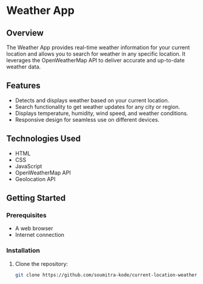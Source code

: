 # Weather App

## Overview
The Weather App provides real-time weather information for your current location and allows you to search for weather in any specific location. It leverages the OpenWeatherMap API to deliver accurate and up-to-date weather data.

## Features
- Detects and displays weather based on your current location.
- Search functionality to get weather updates for any city or region.
- Displays temperature, humidity, wind speed, and weather conditions.
- Responsive design for seamless use on different devices.

## Technologies Used
- HTML
- CSS
- JavaScript
- OpenWeatherMap API
- Geolocation API

## Getting Started
### Prerequisites
- A web browser
- Internet connection

### Installation
1. Clone the repository:
   ```bash
   git clone https://github.com/soumitra-kode/current-location-weather-app.git
